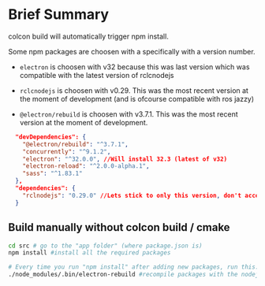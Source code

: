 # Brief Summary
colcon build will automatically trigger npm install.

Some npm packages are choosen with a specifically with a version number. 

- `electron` is choosen with v32 because this was last version which was compatible with the latest version of rclcnodejs

- `rclcnodejs` is choosen with v0.29. This was the most recent version at the moment of development (and is ofcourse compatible with ros jazzy)

- `@electron/rebuild` is choosen with v3.7.1. This was the most recent version at the moment of development.

```json
  "devDependencies": {
    "@electron/rebuild": "^3.7.1",
    "concurrently": "^9.1.2",
    "electron": "^32.0.0", //Will install 32.3 (latest of v32)
    "electron-reload": "^2.0.0-alpha.1",
    "sass": "^1.83.1"
  },
  "dependencies": {
    "rclnodejs": "0.29.0" //Lets stick to only this version, don't accept higher version.  
  }
```

## Build manually without colcon build / cmake

```bash
cd src # go to the "app folder" (where package.json is)
npm install #install all the required packages

# Every time you run "npm install" after adding new packages, run this:
./node_modules/.bin/electron-rebuild #recompile packages with the nodejs version of our current electron app. This way all packages will be compatible.
```
